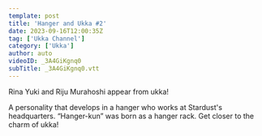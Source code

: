 ```yaml
---
template: post
title: 'Hanger and Ukka #2'
date: 2023-09-16T12:00:35Z
tag: ['Ukka Channel']
category: ['Ukka']
author: auto 
videoID: _3A4GiKgnq0
subTitle: _3A4GiKgnq0.vtt
---
```

Rina Yuki and Riju Murahoshi appear from ukka!

A personality that develops in a hanger who works at Stardust's headquarters. “Hanger-kun” was born as a hanger rack. Get closer to the charm of ukka!
